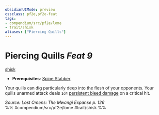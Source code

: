 ```yaml
---
obsidianUIMode: preview
cssclass: pf2e,pf2e-feat
tags:
- compendium/src/pf2e/lome
- trait/shisk
aliases: ["Piercing Quills"]
---
```

# Piercing Quills  *Feat 9*  
[shisk](shisk-lome.md "Shisk Ancestry & Heritage Trait")  

- **Prerequisites**: [Spine Stabber](spine-stabber-lome.md)

Your quills can dig particularly deep into the flesh of your opponents. Your quills unarmed attack deals `1d4` [persistent bleed damage](conditions.md#Persistent%20Damage) on a critical hit.

*Source: Lost Omens: The Mwangi Expanse p. 126*  
%% #compendium/src/pf2e/lome #trait/shisk %%